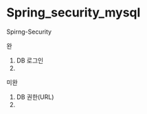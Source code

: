 Spring_security_mysql
=====================
Spirng-Security

완
<ol>
<li>DB 로그인</li>
<li></li>
</ol>




미완
<ol>
<li>DB 권한(URL)</li>
<li></li>
</ol>
